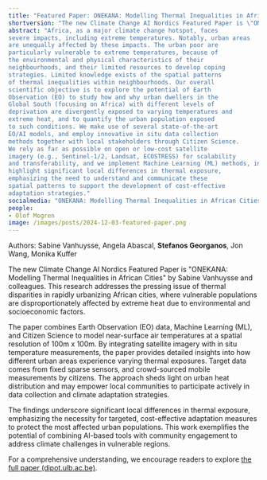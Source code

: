 ```yaml
---
title: "Featured Paper: ONEKANA: Modelling Thermal Inequalities in African Cities"
shortversion: "The new Climate Change AI Nordics Featured Paper is \"ONEKANA: Modelling Thermal Inequalities in African Cities\" by Sabine Vanhuysse and colleagues. This research addresses the pressing issue of thermal disparities in rapidly urbanizing African cities, where vulnerable populations are disproportionately affected by extreme heat due to environmental and socioeconomic factors."
abstract: "Africa, as a major climate change hotspot, faces
severe impacts, including extreme temperatures. Notably, urban areas
are unequally affected by these impacts. The urban poor are
particularly vulnerable to extreme temperatures, because of
the environmental and physical characteristics of their
neighbourhoods, and their limited resources to develop coping
strategies. Limited knowledge exists of the spatial patterns
of thermal inequalities within neighbourhoods. Our overall
scientific objective is to explore the potential of Earth
Observation (EO) to study how and why urban dwellers in the
Global South (focusing on Africa) with different levels of
deprivation are divergently exposed to varying temperatures and
extreme heat, and to quantify the urban population exposed
to such conditions. We make use of several state-of-the-art
EO/AI models, and employ innovative in situ data collection
methods together with local stakeholders through Citizen Science.
We rely as far as possible on open or low-cost satellite
imagery (e.g., Sentinel-1/2, Landsat, ECOSTRESS) for scalability
and transferability, and we implement Machine Learning (ML) methods, including Deep Learning (DL). Results
highlight significant local differences in thermal exposure,
emphasizing the need to understand and communicate these
spatial patterns to support the development of cost-effective
adaptation strategies."
socialmedia: "ONEKANA: Modelling Thermal Inequalities in African Cities addresses thermal disparities for vulnerable populations disproportionately affected by extreme heat due to environmental and socioeconomic factors."
people:
- Olof Mogren
image: /images/posts/2024-12-03-featured-paper.png
---
```

Authors: Sabine Vanhuysse, Angela Abascal, **Stefanos Georganos**, Jon Wang, Monika Kuffer

The new Climate Change AI Nordics Featured Paper is "ONEKANA: Modelling Thermal Inequalities in African Cities" by Sabine Vanhuysse and colleagues. This research addresses the pressing issue of thermal disparities in rapidly urbanizing African cities, where vulnerable populations are disproportionately affected by extreme heat due to environmental and socioeconomic factors.

The paper combines Earth Observation (EO) data, Machine Learning (ML), and Citizen Science to model near-surface air temperatures at a spatial resolution of 100m x 100m. By integrating satellite imagery with in situ temperature measurements, the paper provides detailed insights into how different urban areas experience varying thermal exposures. Target data comes from fixed sparse sensors, and crowd-sourced mobile measurements by citizens. The approach sheds light on urban heat distribution and may empower local communities to participate actively in data collection and climate adaptation strategies.

The findings underscore significant local differences in thermal exposure, emphasizing the necessity for targeted, cost-effective adaptation measures to protect the most affected urban populations. This work exemplifies the potential of combining AI-based tools with community engagement to address climate challenges in vulnerable regions.

For a comprehensive understanding, we encourage readers to explore [the full paper (dipot.ulb.ac.be)](https://dipot.ulb.ac.be/dspace/bitstream/2013/378240/3/igarss2024_vanhuysse2.pdf).
